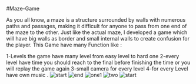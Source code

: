 #Maze-Game

As you all know, a maze is a structure surrounded by walls with numerous paths and passages, making it difficult for anyone to pass from one end of the maze to the other. Just like the actual maze, I developed a game which will have big walls as border and small internal walls to create confusion for the player. This Game have many Function like :

1-Levels the game have many level from easy level to hard one
2-every level have time you should reach to the final before finishing the time or you will replay the game again
3-small camera for every level
4-for every Level have own music .
![start](https://user-images.githubusercontent.com/38508098/112303915-87287480-8ca5-11eb-8806-30cf4e235dc1.PNG)
![end](https://user-images.githubusercontent.com/38508098/112303883-7d9f0c80-8ca5-11eb-8502-997de670ec7a.PNG)
![one1](https://user-images.githubusercontent.com/38508098/112303898-8394ed80-8ca5-11eb-82f2-a407b67e182f.PNG)
![two](https://user-images.githubusercontent.com/38508098/112303929-8bed2880-8ca5-11eb-9b8b-4cb172f3f407.PNG)
![start](https://user-images.githubusercontent.com/38508098/112303915-87287480-8ca5-11eb-8806-30cf4e235dc1.PNG)

